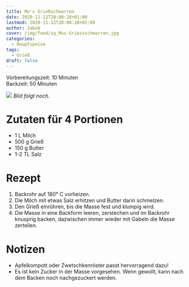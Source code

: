 ```yaml
---
title: Mu's Grießschmarren
date: 2020-11-12T20:00:28+01:00
lastmod: 2020-11-12T20:00:28+01:00
author: Jakob
cover: /img/food/sq_Mus-Griessschmarren.jpg
categories:
  - Hauptspeise
tags:
  - Grieß
draft: false
---
```


Vorbereitungszeit: 10 Minuten  
Backzeit: 50 Minuten

<!--more-->

![](/img/food/Mus-Griessschmarren.jpg)
*Bild folgt noch.*

# Zutaten für 4 Portionen

- 1 L Milch
- 500 g Grieß
- 150 g Butter
- 1-2 TL Salz

# Rezept

1. Backrohr auf 180° C vorheizen.
2. Die Milch mit etwas Salz erhitzen und Butter darin schmelzen.
3. Den Grieß einrühren, bis die Masse fest und klumpig wird.
4. Die Masse in eine Backform leeren, zerstechen und im Backrohr knusprig backen, dazwischen immer wieder mit Gabeln die Masse zerteilen.

# Notizen

- Apfelkompott oder Zwetschkenröster passt hervorragend dazu!
- Es ist kein Zucker in der Masse vorgesehen. Wenn gewollt, kann nach dem Backen noch nachgezuckert werden.